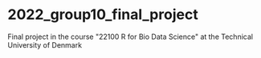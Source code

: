 # 2022_group10_final_project
Final project in the course "22100 R for Bio Data Science" at the Technical University of Denmark

